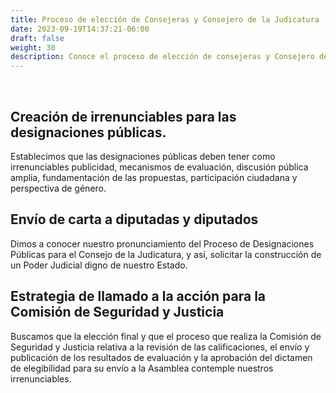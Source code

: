 ```yaml
---
title: Proceso de elección de Consejeras y Consejero de la Judicatura
date: 2023-09-19T14:37:21-06:00
draft: false
weight: 30
description: Conoce el proceso de elección de consejeras y Consejero de la Judicatura, promoviendo transparencia y participación ciudadana
---
```

&nbsp;
<!--more-->
## Creación de irrenunciables para las designaciones públicas.

Establecimos que las designaciones públicas deben tener como irrenunciables publicidad, mecanismos de evaluación, discusión pública amplia, fundamentación de las propuestas, participación ciudadana y perspectiva de género.

## Envío de carta a diputadas y diputados

Dimos a conocer nuestro pronunciamiento del Proceso de Designaciones Públicas para el Consejo de la Judicatura, y así, solicitar la construcción de un Poder Judicial digno de nuestro Estado.

## Estrategia de llamado a la acción para la Comisión de Seguridad y Justicia

Buscamos que la elección final y que el proceso que realiza la Comisión de Seguridad y Justicia relativa a la revisión de las calificaciones, el envío y publicación de los resultados de evaluación y la aprobación del dictamen de elegibilidad para su envío a la Asamblea contemple nuestros irrenunciables.
